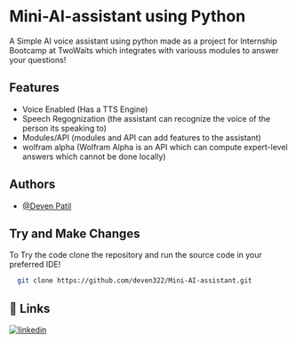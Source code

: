 
# Mini-AI-assistant using Python

A Simple AI voice assistant using python made as a project for Internship Bootcamp at TwoWaits which integrates with variouss modules to answer your questions!
## Features

- Voice Enabled (Has a TTS Engine)
- Speech Regognization (the assistant can recognize the voice of the person its speaking to)
- Modules/API (modules and API can add features to the assistant)
- wolfram alpha (Wolfram Alpha is an API which can compute expert-level answers which cannot be done locally)

## Authors

- [@Deven Patil](https://github.com/deven322)
## Try and Make Changes

To Try the code clone the repository and run the source code in your preferred IDE!

```bash
  git clone https://github.com/deven322/Mini-AI-assistant.git
```
## 🔗 Links
[![linkedin](https://img.shields.io/badge/linkedin-0A66C2?style=for-the-badge&logo=linkedin&logoColor=white)](https://www.linkedin.com/in/deven-patil-067530209/)
